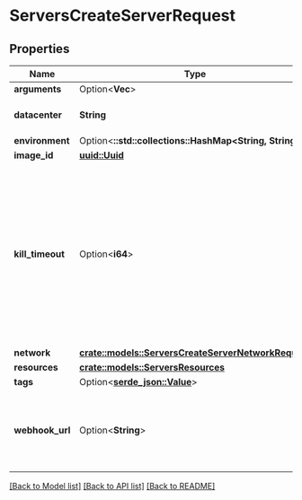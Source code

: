 # ServersCreateServerRequest

## Properties

Name | Type | Description | Notes
------------ | ------------- | ------------- | -------------
**arguments** | Option<**Vec<String>**> |  | [optional]
**datacenter** | **String** | The name ID of the datacenter | 
**environment** | Option<**::std::collections::HashMap<String, String>**> |  | [optional]
**image_id** | [**uuid::Uuid**](uuid::Uuid.md) |  | 
**kill_timeout** | Option<**i64**> | The duration to wait for in milliseconds before killing the server. This should be set to a safe default, and can be overridden during a DELETE request if needed. | [optional]
**network** | [**crate::models::ServersCreateServerNetworkRequest**](ServersCreateServerNetworkRequest.md) |  | 
**resources** | [**crate::models::ServersResources**](ServersResources.md) |  | 
**tags** | Option<[**serde_json::Value**](.md)> |  | 
**webhook_url** | Option<**String**> | A url to send to which events from the server running will be sent | [optional]

[[Back to Model list]](../README.md#documentation-for-models) [[Back to API list]](../README.md#documentation-for-api-endpoints) [[Back to README]](../README.md)


